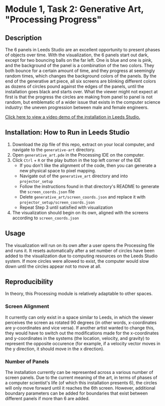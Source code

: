 # Module 1, Task 2: Generative Art, "Processing Progress"

## Description

The 6 panels in Leeds Studio are an excellent opportunity to present phases of objects over time. With the visualization, the 6 panels start out dark, except for two bouncing balls on the far left. One is blue and one is pink, and the background of the panel is a combination of the two colors. They both bounce for a certain amount of time, and they progress at seemingly random times, which changes the background colors of the panels. By the end of the generative art piece, all six screens are blinking different colors as dozens of circles pound against the edges of the panels, until the installation goes black and starts over. What the viewer might not expect at first is that the progress the circles are making from panel to panel is not random, but emblematic of a wider issue that exists in the computer science industry: the uneven progression between male and female engineers.

[Click here to view a video demo of the installation in Leeds Studio.](https://youtu.be/l2ZFxiM0dEo)

## Installation: How to Run in Leeds Studio

1. Download the zip file of this repo, extract on your local computer, and navigate to the `generative-art` directory.
2. Open `generative_art.pde` in the Processing IDE on the computer.
3. Click `Ctrl` + `R` or the play button in the top left corner of the IDE
   - If you don't like the alignment of the code, then you can generate a new physical space to pixel mapping.
   - Navigate out of the `generative_art` directory and into `projector_setup`
   - Follow the instructions found in that directory's README to generate the `screen_coords.json` file
   - Delete `generative_art/screen_coords.json` and replace it with `projector_setup/screen_coords.json`
   - Repeat Step 3 until satisfied with visualization
4. The visualization should begin on its own, aligned with the screens according to `screen_coords.json`

## Usage

The visualization will run on its own after a user opens the Processing file and runs it. It resets automatically after a set number of circles have been added to the visualization due to computing resources on the Leeds Studio system. If more circles were allowed to exist, the computer would slow down until the circles appear not to move at all.

## Reproducibility

In theory, this Processing module is relatively adaptable to other spaces.

### Screen Alignment

It currently can only exist in a space similar to Leeds, in which the viewer perceives the screen as rotated 90 degrees (in other words, x-coordinates are y-coordinates and vice versa). If another artist wanted to change this, they would have to switch out the modifications made for the x-coordinates and y-coordinates in the systems (the location, velocity, and gravity) to represent the opposite occurence (for example, if a velocity vector moves in the y direction, it should move in the x direction).

### Number of Panels

The installation currently can be represented across a various number of screen panels. Due to the current meaning of the art, in terms of phases of a computer scientist's life (of which this installation presents 6), the circles will only move forward until it reaches the 6th screen. However, additional boundary parameters can be added for boundaries that exist between different panels if more than 6 are added.
